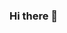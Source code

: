 ### Hi there 👋

<!--

<picture>
  <img src="/github-metrics.svg" alt="Metrics">
</picture>

<img src="/github-metrics.svg" alt="Metrics" width="100%">


**cardoza1991/cardoza1991** is a ✨ _special_ ✨ repository because its `README.md` (this file) appears on your GitHub profile.

Here are some ideas to get you started:

- 🔭 I’m currently working on ...
- 🌱 I’m currently learning ...
- 👯 I’m looking to collaborate on ...
- 🤔 I’m looking for help with ...
- 💬 Ask me about ...
- 📫 How to reach me: ...
- 😄 Pronouns: ...
- ⚡ Fun fact: ...
-->
